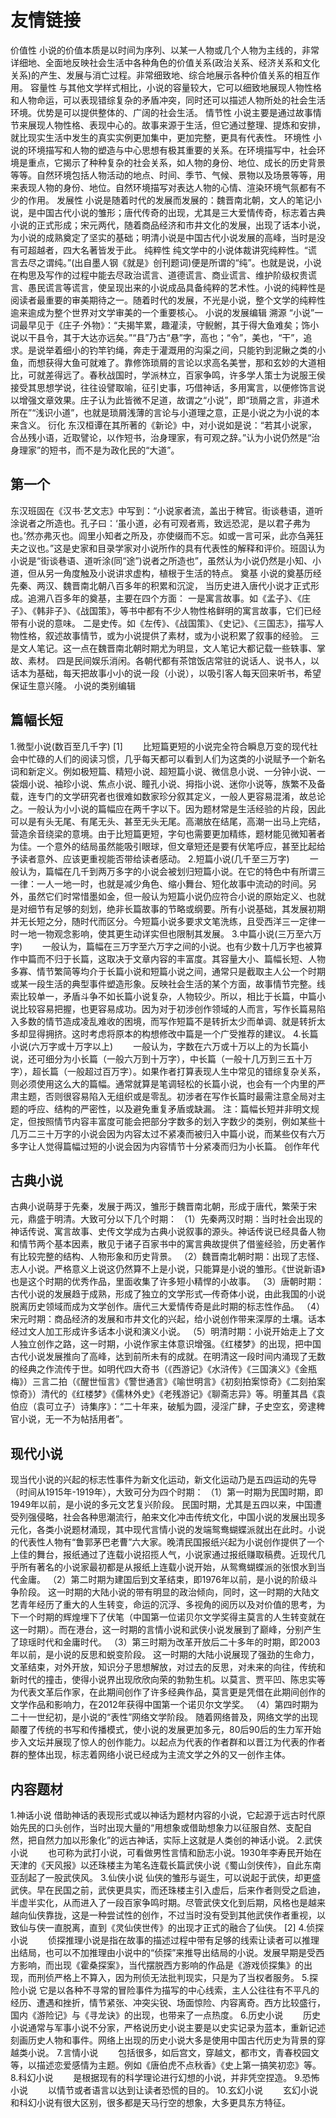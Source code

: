 # 友情链接

价值性
小说的价值本质是以时间为序列、以某一人物或几个人物为主线的，非常详细地、全面地反映社会生活中各种角色的价值关系(政治关系、经济关系和文化关系)的产生、发展与消亡过程。非常细致地、综合地展示各种价值关系的相互作用。
容量性
与其他文学样式相比，小说的容量较大，它可以细致地展现人物性格和人物命运，可以表现错综复杂的矛盾冲突，同时还可以描述人物所处的社会生活环境。优势是可以提供整体的、广阔的社会生活。
情节性
小说主要是通过故事情节来展现人物性格、表现中心的。故事来源于生活，但它通过整理、提炼和安排，就比现实生活中发生的真实实例更加集中，更加完整，更具有代表性。
环境性
小说的环境描写和人物的塑造与中心思想有极其重要的关系。在环境描写中，社会环境是重点，它揭示了种种复杂的社会关系，如人物的身份、地位、成长的历史背景等等。自然环境包括人物活动的地点、时间、季节、气候、景物以及场景等等，用来表现人物的身份、地位。自然环境描写对表达人物的心情、渲染环境气氛都有不少的作用。
发展性
小说是随着时代的发展而发展的：魏晋南北朝，文人的笔记小说，是中国古代小说的雏形；唐代传奇的出现，尤其是三大爱情传奇，标志着古典小说的正式形成；宋元两代，随着商品经济和市井文化的发展，出现了话本小说，为小说的成熟奠定了坚实的基础；明清小说是中国古代小说发展的高峰，当时是没有可超越者，四大名著皆发于此。
纯粹性
纯文学中的小说体裁讲究纯粹性。“谎言去尽之谓纯。”(出自墨人钢《就是》创刊题词)便是所谓的“纯”。也就是说，小说在构思及写作的过程中能去尽政治谎言、道德谎言、商业谎言、维护阶级权贵谎言、愚民谎言等谎言，使呈现出来的小说成品具备纯粹的艺术性。小说的纯粹性是阅读者最重要的审美期待之一。随着时代的发展，不光是小说，整个文学的纯粹性逾来逾成为整个世界对文学审美的一个重要核心。
小说的发展编辑
溯源
“小说”一词最早见于《庄子·外物》：“夫揭竿累，趣灌渎，守鲵鲋，其于得大鱼难矣；饰小说以干县令，其于大达亦远矣。”“县”乃古“悬”字，高也；“令”，美也，“干”，追求。是说举着细小的钓竿钓绳，奔走于灌溉用的沟渠之间，只能钓到泥鳅之类的小鱼，而想获得大鱼可就难了。靠修饰琐屑的言论以求高名美誉，那和玄妙的大道相比，可就差得远了。春秋战国时，学派林立，百家争鸣，许多学人策士为说服王侯接受其思想学说，往往设譬取喻，征引史事，巧借神话，多用寓言，以便修饰言说以增强文章效果。庄子认为此皆微不足道，故谓之“小说”，即“琐屑之言，非道术所在”“浅识小道”，也就是琐屑浅薄的言论与小道理之意，正是小说之为小说的本来含义。
衍化
东汉桓谭在其所著的《新论》中，对小说如是说：“若其小说家，合丛残小语，近取譬论，以作短书，治身理家，有可观之辞。”认为小说仍然是“治身理家”的短书，而不是为政化民的“大道”。

## 第一个

东汉班固在《汉书·艺文志》中写到：“小说家者流，盖出于稗官。街谈巷语，道听涂说者之所造也。孔子曰：‘虽小道，必有可观者焉，致远恐泥，是以君子弗为也。’然亦弗灭也。闾里小知者之所及，亦使缀而不忘。如或一言可采，此亦刍荛狂夫之议也。”这是史家和目录学家对小说所作的具有代表性的解释和评价。班固认为小说是“街谈巷语、道听涂(同“途”)说者之所造也”，虽然认为小说仍然是小知、小道，但从另一角度触及小说讲求虚构，植根于生活的特点。
奠基
小说的奠基历经先秦、两汉、魏晋南北朝八百多年的积累和沉淀，
当历史进入唐代小说才正式形成。追溯八百多年的奠基，主要在四个方面：
一是寓言故事。如《孟子》、《庄子》、《韩非子》、《战国策》，等书中都有不少人物性格鲜明的寓言故事，它们已经带有小说的意味。
二是史传。如《左传》、《战国策》、《史记》、《三国志》，描写人物性格，叙述故事情节，或为小说提供了素材，或为小说积累了叙事的经验。
三是文人笔记。这一点在魏晋南北朝时期尤为明显，文人笔记大都记载一些轶事、掌故、素材。
四是民间娱乐消闲。各朝代都有茶馆饭店常驻的说话人、说书人，以话本为基础，每天把故事小小的说一段（小说），以吸引客人每天回来听书，希望保证生意兴隆。
小说的类别编辑
## 篇幅长短
1.微型小说(数百至几千字) [1] 
　　比短篇更短的小说完全符合瞬息万变的现代社会中忙碌的人们的阅读习惯，几乎每天都可以看到人们为这类的小说赋予一个新名词和新定义。例如极短篇、精短小说、超短篇小说、微信息小说、一分钟小说、一袋烟小说、袖珍小说、焦点小说、瞳孔小说、拇指小说、迷你小说等，族繁不及备载，连专门的文学研究者也很难如数家珍分叙其定义，一般人更容易混淆，故总论之。一般认为小小说的篇幅应在两千字以下。因为题材常是生活经验的片段，因此可以是有头无尾、有尾无头、甚至无头无尾。高潮放在结尾，高潮一出马上完结，营造余音绕梁的意境。由于比短篇更短，字句也需要更加精练，题材能见微知著者为佳。一个意外的结局虽然能吸引眼球，但文章短还是要有伏笔呼应，甚至比起给予读者意外、应该更重视能否带给读者感动。
2.短篇小说(几千至三万字)
　　一般认为，篇幅在几千到两万多字的小说会被划归短篇小说。在它的特色中有所谓三一律：一人一地一时，也就是减少角色、缩小舞台、短化故事中流动的时间。另外，虽然它们时常惜墨如金，但一般认为短篇小说仍应符合小说的原始定义、也就是对细节有足够的刻划，绝非长篇故事的节略或纲要。所有小说基础，其发展初期并无长短之分，随时代而区分。今短篇小说多要求文笔洗练，且受西洋三一定律一时一地一物观念影响，使其更生动详实但也限制其发展。
3.中篇小说(三万至六万字)
　　一般认为，篇幅在三万字至六万字之间的小说。也有少数十几万字也被算作中篇而不归于长篇，这取决于文章内容的丰富度。其容量大小、篇幅长短、人物多寡、情节繁简等均介于长篇小说和短篇小说之间，通常只是截取主人公一个时期或某一段生活的典型事件塑造形象。反映社会生活的某个方面，故事情节完整。线索比较单一，矛盾斗争不如长篇小说复杂，人物较少。所以，相比于长篇，中篇小说比较容易把握，也更容易成功。因为对于初涉创作领域的人而言，写作长篇易陷入多数的情节造成凌乱难收的困境，而写作短篇不是转折太少而单调、就是转折太多却显得拥挤。这时考虑将原本的构想修改中篇是一个广受推荐的建议。
4.长篇小说(六万字或十万字以上)
　　一般认为，字数在六万或十万以上的为长篇小说，还可细分为小长篇（一般六万到十万字），中长篇（一般十几万到三五十万字），超长篇（一般超过百万字）。如果作者打算表现人生中常见的错综复杂关系，则必须使用这么大的篇幅。通常就算是笔调轻松的长篇小说，也会有一个内里的严肃主题，否则很容易陷入无组织或是零乱。初涉者在写作长篇时最需注意全局对主题的呼应、结构的严密性，以及避免重复矛盾或缺漏。
注：篇幅长短并非明文规定，但按照情节内容丰富度可能会把部分字数多的划入字数少的类别，例如某些十几万二三十万字的小说会因为内容太过不紧凑而被归入中篇小说，而某些仅有六万多字让人觉得篇幅过短的小说会因为内容情节十分紧凑而归为小长篇。
创作年代
## 古典小说
古典小说萌芽于先秦，发展于两汉，雏形于魏晋南北朝，形成于唐代，繁荣于宋元，鼎盛于明清。大致可分以下几个时期：
（1）先秦两汉时期：当时社会出现的神话传说、寓言故事、史传文学成为古典小说叙事的源头。神话传说已经具备人物和情节两个基本因素，散见于诸子百家书中的寓言典故提供了借鉴经验，历史著作有比较完整的结构、人物形象和历史背景。
（2）魏晋南北朝时期：出现了志怪、志人小说。严格意义上说这仍然算不上是小说，只能算是小说的雏形。《世说新语》也是这个时期的优秀作品，里面收集了许多短小精悍的小故事。
（3）唐朝时期：古代小说的发展趋于成熟，形成了独立的文学形式—传奇体小说，由此我国的小说脱离历史领域而成为文学创作。唐代三大爱情传奇是此时期的标志性作品。
（4）宋元时期：商品经济的发展和市井文化的兴起，给小说创作带来深厚的土壤。话本经过文人加工形成许多话本小说和演义小说。
（5）明清时期：小说开始走上了文人独立创作之路，这一时期，小说作家主体意识增强。《红楼梦》的出现，把中国古代小说发展推向了高峰，达到前所未有的成就。在明清这一段时间内涌现了无数的经典之作流传于世。如明代四大奇书（《西游记》《水浒传》《三国演义》《金瓶梅》）三言二拍（《醒世恒言》《警世通言》《喻世明言》《初刻拍案惊奇》《二刻拍案惊奇》）清代的《红楼梦》《儒林外史》《老残游记》《聊斋志异》等。明董其昌《袁伯应（袁可立子）诗集序》：“二十年来，破觚为圆，浸淫广肆，子史空玄，旁逮稗官小说，无一不为帖括用者”。
## 现代小说
现当代小说的兴起的标志性事件为新文化运动，新文化运动乃是五四运动的先导（时间从1915年-1919年），大致可分为四个时期：
（1）第一时期为民国时期，即1949年以前，是小说的多元文艺复兴阶段。
民国时期，尤其是五四以来，中国遭受列强侵略，社会各种思潮流行，舶来文化冲击传统文化，中国小说的发展出现多元化，各类小说题材涌现，其中现代言情小说的发端鸳鸯蝴蝶派就出在此时。小说的代表性人物有“鲁郭茅巴老曹”六大家。晚清民国报纸兴起为小说创作提供了一个上佳的舞台，报纸通过了连载小说招揽人气，小说家通过报纸赚取稿费。近现代几乎所有著名的小说家最初都是从报纸上连载小说开始，从鸳鸯蝴蝶派的张恨水到当代金庸。
（2）第二时期为建国后到文革结束，即1976年以前，是小说的阶级斗争阶段。
这一时期的大陆小说的带有明显的政治倾向，同时，这一时期的大陆文艺青年经历了重大的人生转变，命运的沉浮、多视角的阅历以及对价值的思考，为下一个时期的辉煌埋下了伏笔（中国第一位诺贝尔文学奖得主莫言的人生转变就在这一时期）。而在港台，这一时期的言情小说和武侠小说发展到了巅峰，分别产生了琼瑶时代和金庸时代。
（3）第三时期为改革开放后二十多年的时期，即2003年以前，是小说的反思和蜕变阶段。
这一时期的大陆小说展现了强劲的生命力，文革结束，对外开放，知识分子思想解放，对过去的反思，对未来的向往，传统和新时代的撞击，使得小说界出现欣欣向荣的勃勃生机。以莫言、贾平凹、陈忠实等为代表文革后作家，在此期间创作了许多经典作品，莫言更是凭借在此期间创作的文学作品和影响力，在2012年获得中国第一个诺贝尔文学奖。
（4）第四时期为二十一世纪初，是小说的“表性”网络文学阶段。
随着网络普及，网络文学的出现颠覆了传统的书写和传播模式，使小说的发展更加多元，80后90后的生力军开始步入文坛并展现了惊人的创作能力。以起点为代表的作者群和以晋江为代表的作者群的整体出现，标志着网络小说已经成为主流文学之外的又一创作主体。
## 内容题材

1.神话小说
借助神话的表现形式或以神话为题材内容的小说，它起源于远古时代原始先民的口头创作，当时出现大量的“用想象或借助想象力以征服自然、支配自然，把自然力加以形象化”的远古神话，实际上这就是人类创的神话小说。
2.武侠小说
　　也可称为武打小说，可看做男性言情和励志小说。1930年李寿民开始在天津的《天风报》以还珠楼主为笔名连载长篇武侠小说《蜀山剑侠传》，自此东南亚刮起了一股武侠风。
3.仙侠小说
仙侠的雏形与诞生，可以说起于武侠，却更盛武侠。早在民国之前，武侠更具实，而还珠楼主引入虚后，后来作者则受之启迪，半虚半实化，从而进入了一段百家争鸣时期。尽管武侠文化到后期，风格也是越来越向仙侠靠拢，这是一种尝试性的创作，不过当时没有受到其他武侠作者重视，以致仙与侠一直脱离，直到《灵仙侠世传》的出现才正式的融合了仙侠。 [2] 
4.侦探小说
　　侦探推理小说是指在故事的描述过程中带有足够的线索让读者可以推理出结局，也可以不加推理由小说中的“侦探”来推导出结局的小说。发展早期是受西方影响，而出现《霍桑探案》，当代摆脱西方影响的作品是《游戏侦探集》的出现，而刑侦严格上不算入，因为刑侦无法批判现实，只是为了当权者服务。
5.探险小说
它是以各种不寻常的冒险事件为描写的中心线索，主人公往往有不平凡的经历、遭遇和挫折，情节紧张、冲突尖锐、场面惊险、内容离奇。西方比较盛行，国内《游险记》与《寻龙诀》的出现，也带来了一点热度。
6.历史小说
　　历史小说通常与军事小说不分家，严格说历史小说主要是以史实记录为蓝本，重新记述刻画历史人物和事件。网络上出现的历史小说大多是使用中国古代历史为背景的穿越类小说。
7.言情小说
　　包括很多，如后宫文，穿越文，都市文，青春校园文等，以描述恋爱感情为主题。例如《唐伯虎不点秋香》《史上第一搞笑初恋》等。
8.科幻小说
　　是根据现有的科学理论进行幻想的小说，并非凭空捏造。
9.恐怖小说
　　以情节或者语言以达到让读者恐慌的目的。
10.玄幻小说
　　玄幻小说和科幻小说有很大区别，很多都是天马行空的想象，大多更具东方特征。
